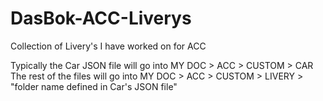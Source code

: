 # DasBok-ACC-Liverys
Collection of Livery's I have worked on for ACC


Typically the Car JSON file will go into MY DOC > ACC > CUSTOM > CAR
The rest of the files will go into MY DOC > ACC > CUSTOM > LIVERY > "folder name defined in Car's JSON file"
